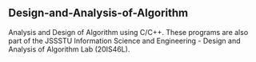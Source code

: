 ## Design-and-Analysis-of-Algorithm
Analysis and Design of Algorithm using C/C++. These programs are also part of the JSSSTU Information Science and Engineering - Design and Analysis of Algorithm Lab  (20IS46L).
